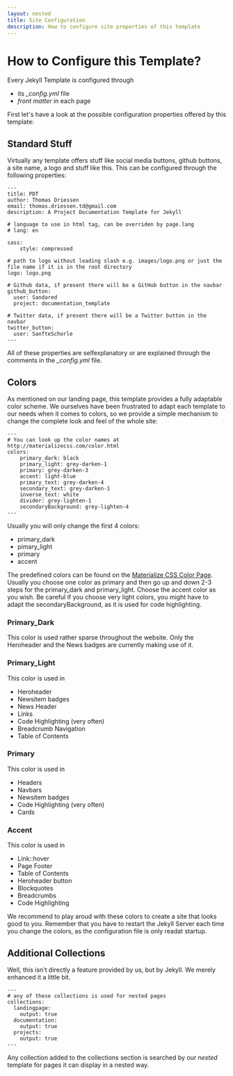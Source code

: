 ```yaml
---
layout: nested
title: Site Configuration
description: How to configure site properties of this template
---
```


# How to Configure this Template?

Every Jekyll Template is configured through 

* its *_config.yml* file 
* *front matter* in each page

First let's have a look at the possible configuration properties offered by this template:

## Standard Stuff

Virtually any template offers stuff like social media buttons, github buttons, a site name, a logo and stuff like this.
This can be configured through the following properties:

```
---
title: PDT
author: Thomas Driessen
email: thomas.driessen.td@gmail.com
description: A Project Documentation Template for Jekyll

# language to use in html tag, can be overriden by page.lang
# lang: en 

sass:
    style: compressed

# path to logo without leading slash e.g. images/logo.png or just the file name if it is in the root directory
logo: logo.png

# Github data, if present there will be a GitHub button in the navbar
github_button:
  user: Sandared
  project: documentation_template

# Twitter data, if present there will be a Twitter button in the navbar
twitter_button:
  user: SanfteSchorle
---
```

All of these properties are selfexplanatory or are explained through the comments in the *_config.yml* file.

## Colors

As mentioned on our landing page, this template provides a fully adaptable color scheme. 
We ourselves have been frustrated to adapt each template to our needs when it comes to colors, so we provide a simple mechanism to change the complete look and feel of the whole site:

```
---
# You can look up the color names at http://materializecss.com/color.html
colors:
    primary_dark: black
    primary_light: grey-darken-1
    primary: grey-darken-3
    accent: light-blue
    primary_text: grey-darken-4
    secondary_text: grey-darken-1
    inverse_text: white
    divider: grey-lighten-1
    secondaryBackground: grey-lighten-4
---
```

Usually you will only change the first 4 colors:

* primary_dark
* pimary_light
* primary
* accent 

The predefined colors can be found on the [Materialize CSS Color Page](http://materializecss.com/color.html). Usually you choose one color as primary and then go up and down 2-3 steps for the primary_dark and primary_light. 
Choose the accent color as you wish.
Be careful if you choose very light colors, you might have to adapt the secondaryBackground, as it is used for code highlighting. 

### Primary_Dark

This color is used rather sparse throughout the website. Only the Heroheader and the News badges are currently making use of it.

### Primary_Light

This color is used in 

* Heroheader
* Newsitem badges
* News Header
* Links
* Code Highlighting (very often)
* Breadcrumb Navigation
* Table of Contents

### Primary 

This color is used in 

* Headers
* Navbars
* Newsitem badges 
* Code Highlighting (very often)
* Cards

### Accent

This color is used in 

* Link::hover
* Page Footer
* Table of Contents
* Heroheader button
* Blockquotes
* Breadcrumbs
* Code Highlighting

We recommend to play aroud with these colors to create a site that looks good to you. 
Remember that you have to restart the Jekyll Server each time you change the colors, as the configuration file is only readat startup.

## Additional Collections

Well, this isn't directly a feature provided by us, but by Jekyll. We merely enhanced it a little bit.

```
---
# any of these collections is used for nested pages
collections:
  landingpage:
    output: true
  documentation:
    output: true
  projects:
    output: true
---
```

Any collection added to the collections section is searched by our *nested* template for pages it can display in a nested way.